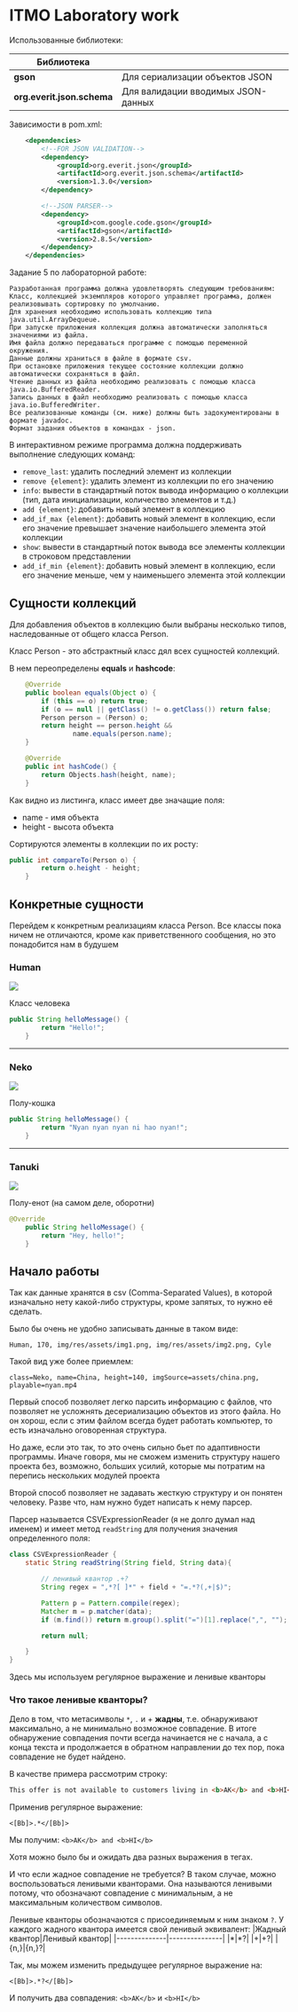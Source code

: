 # ITMO Laboratory work

Использованные библиотеки:

|Библиотека||
|-----|------|
|**gson**|Для сериализации объектов JSON|
|**org.everit.json.schema**|Для валидации вводимых JSON-данных|

Зависимости в pom.xml:
```xml
    <dependencies>
        <!--FOR JSON VALIDATION-->
        <dependency>
            <groupId>org.everit.json</groupId>
            <artifactId>org.everit.json.schema</artifactId>
            <version>1.3.0</version>
        </dependency>

        <!--JSON PARSER-->
        <dependency>
            <groupId>com.google.code.gson</groupId>
            <artifactId>gson</artifactId>
            <version>2.8.5</version>
        </dependency>
    </dependencies>
```

Задание 5 по лабораторной работе:
```
Разработанная программа должна удовлетворять следующим требованиям:
Класс, коллекцией экземпляров которого управляет программа, должен реализовывать сортировку по умолчанию.
Для хранения необходимо использовать коллекцию типа java.util.ArrayDequeue.
При запуске приложения коллекция должна автоматически заполняться значениями из файла.
Имя файла должно передаваться программе с помощью переменной окружения.
Данные должны храниться в файле в формате csv.
При остановке приложения текущее состояние коллекции должно автоматически сохраняться в файл.
Чтение данных из файла необходимо реализовать с помощью класса java.io.BufferedReader.
Запись данных в файл необходимо реализовать с помощью класса java.io.BufferedWriter.
Все реализованные команды (см. ниже) должны быть задокументированы в формате javadoc.
Формат задания объектов в командах - json.
```
В интерактивном режиме программа должна поддерживать выполнение следующих команд:

* `remove_last`: удалить последний элемент из коллекции
* `remove {element}`: удалить элемент из коллекции по его значению
* `info`: вывести в стандартный поток вывода информацию о коллекции (тип, дата инициализации, количество элементов и т.д.)
* `add {element}`: добавить новый элемент в коллекцию
* `add_if_max {element}`: добавить новый элемент в коллекцию, если его значение превышает значение наибольшего элемента этой коллекции
* `show`: вывести в стандартный поток вывода все элементы коллекции в строковом представлении
* `add_if_min {element}`: добавить новый элемент в коллекцию, если его значение меньше, чем у наименьшего элемента этой коллекции

## Сущности коллекций
Для добавления объектов в коллекцию были выбраны несколько типов, наследованные от общего класса Person.

Класс Person - это абстрактный класс дял всех сущностей коллекций.

В нем переопределены **equals** и **hashcode**:
```java
    @Override
    public boolean equals(Object o) {
        if (this == o) return true;
        if (o == null || getClass() != o.getClass()) return false;
        Person person = (Person) o;
        return height == person.height &&
                name.equals(person.name);
    }

    @Override
    public int hashCode() {
        return Objects.hash(height, name);
    }
```

Как видно из листинга, класс имеет две значащие поля:
* name - имя объекта
* height - высота объекта

Сортируются элементы в коллекции по их росту:
```java
public int compareTo(Person o) {
        return o.height - height;
    }
```

## Конкретные сущности
Перейдем к конкретным реализациям класса Person. Все классы пока ничем не отличаются, кроме как приветственного сообщения, но это понадобится нам в будушем
### Human
![](https://github.com/AppLoidx/itmo-labwork/blob/master/src/main/resources/assets/menhera.png)

Класс человека
```java
public String helloMessage() {
        return "Hello!";
    }
```
<hr>

### Neko
![](https://github.com/AppLoidx/itmo-labwork/blob/master/src/main/resources/assets/hanekawa.png)

Полу-кошка
```java
public String helloMessage() {
        return "Nyan nyan nyan ni hao nyan!";
    }
```
<hr>

### Tanuki
![](https://github.com/AppLoidx/itmo-labwork/blob/master/src/main/resources/assets/raphtalia.png)

Полу-енот (на самом деле, оборотни)
```java
@Override
    public String helloMessage() {
        return "Hey, hello!";
    }
```

## Начало работы

Так как данные хранятся в csv (Comma-Separated Values), в которой изначально нету какой-либо структуры, кроме запятых, то нужно её
сделать.

Было бы очень не удобно записывать данные в таком виде:
```csv
Human, 170, img/res/assets/img1.png, img/res/assets/img2.png, Cyle
```
Такой вид уже более приемлем:
```csv
class=Neko, name=China, height=140, imgSource=assets/china.png, playable=nyan.mp4
```

Первый способ позволяет легко парсить информацию с файлов, что позволяет не усложнять десериализацию объектов из этого файла. Но он хорош, если с этим файлом всегда будет работать компьютер, то есть изначально оговоренная структура.

Но даже, если это так, то это очень сильно бьет по адаптивности программы. Иначе говоря, мы не сможем изменить структуру нашего проекта без, возможно, больших усилий, которые мы потратим на перепись нескольких модулей проекта

Второй способ позволяет не задавать жесткую структуру и он понятен человеку. Разве что, нам нужно будет написать к нему парсер.

Парсер называется CSVExpressionReader (я не долго думал над именем) и имеет метод `readString` для получения значения определенного поля:

```java
class CSVExpressionReader {
    static String readString(String field, String data){

        // ленивый квантор .+?
        String regex = ",*?[ ]*" + field + "=.*?(,+|$)";

        Pattern p = Pattern.compile(regex);
        Matcher m = p.matcher(data);
        if (m.find()) return m.group().split("=")[1].replace(",", "");

        return null;

    }
}
```

Здесь мы используем регулярное выражение и ленивые кванторы

### Что такое ленивые кванторы?

Дело в том, что метасимволы `*`, `.` и + **жадны**, т.е. обнаруживают максимально, а не минимально возможное совпадение. В итоге обнаружение совпадения почти всегда начинается не с начала, а с конца текста и продолжается в обратном направлении до тех пор, пока совпадение не будет найдено.

В качестве примера рассмотрим строку:
```html
This offer is not available to customers living in <b>AK</b> and <b>HI</b>. 
```
Применив регулярное выражение:
```re
<[Bb]>.*</[Bb]>
```
Мы получим: `<b>AK</b> and <b>HI</b>`

Хотя можно было бы и ожидать два разных выражения в тегах.

И что если жадное совпадение не требуется? В таком случае, можно воспользоваться ленивыми кванторами. Она называются ленивыми потому, что обозначают совпадение с минимальным, а не максимальным количеством символов.

Ленивые кванторы обозначаются с присоединяемым к ним знаком `?`. У каждого жадного квантора имеется свой ленивый эквивалент:
|Жадный квантор|Ленивый квантор|
|--------------|---------------|
|*|\*?|
|+|+?|
|{n,}|{n,}?|

Так, мы можем изменить предыдущее регулярное выражение на:
```re
<[Bb]>.*?</[Bb]>
```
И получить два совпадения: `<b>AK</b>` и `<b>HI</b>`


